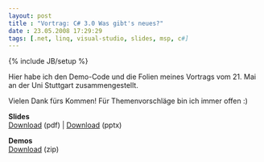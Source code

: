 ```yaml
---
layout: post
title : "Vortrag: C# 3.0 Was gibt's neues?"
date : 23.05.2008 17:29:29
tags: [.net, linq, visual-studio, slides, msp, c#]
---
```

{% include JB/setup %}

Hier habe ich den Demo-Code und die Folien meines Vortrags vom 21. Mai an der Uni Stuttgart zusammengestellt.

Vielen Dank fürs Kommen! Für Themenvorschläge bin ich immer offen :)

**Slides**  
[Download](http://www.vb-magazin.de/KnowledgeBase/uploads/jan-cornelius%20molnar/Stuttgart.CSharp3WhatsNew.pdf) (pdf) | [Download](http://www.vb-magazin.de/KnowledgeBase/uploads/jan-cornelius%20molnar/Stuttgart.CSharp3WhatsNew.pptx) (pptx)

**Demos**  
[Download](http://www.vb-magazin.de/KnowledgeBase/uploads/jan-cornelius%20molnar/Stuttgart.CSharp3WhatsNew.zip) (zip)
